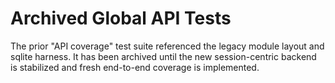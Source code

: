 # Archived Global API Tests

The prior "API coverage" test suite referenced the legacy module layout and sqlite harness. It has been archived until the new session-centric backend is stabilized and fresh end-to-end coverage is implemented.
